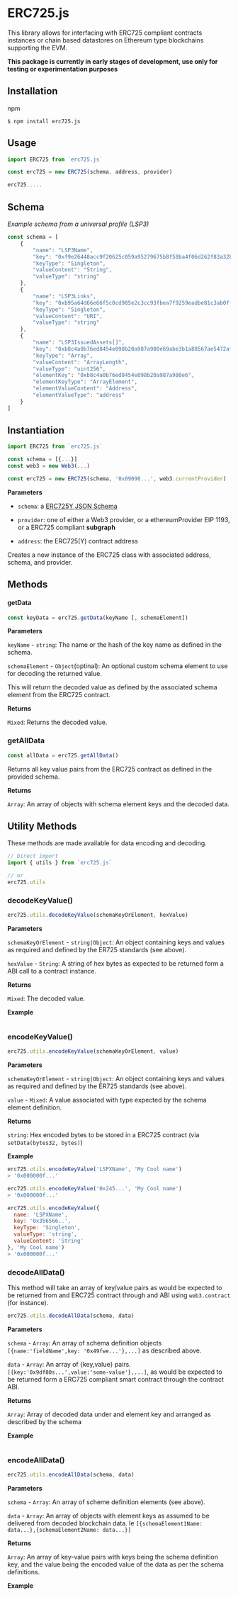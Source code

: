 # ERC725.js

This library allows for interfacing with ERC725 compliant contracts instances or chain based datastores on Ethereum type blockchains supporting the EVM.

**This package is currently in early stages of development, use only for testing or experimentation purposes**

## Installation

npm
```shell script
$ npm install erc725.js
```

## Usage

```js
import ERC725 from `erc725.js`

const erc725 = new ERC725(schema, address, provider)

erc725.....
```


## Schema

*Example schema from a universal profile (LSP3)*

```js
const schema = [
    {
        "name": "LSP3Name",
        "key": "0xf9e26448acc9f20625c059a95279675b8f58ba4f06d262f83a32b4dd35dee019",
        "keyType": "Singleton",
        "valueContent": "String",
        "valueType": "string"
    },
    {
        "name": "LSP3Links",
        "key": "0xb95a64d66e66f5c0cd985e2c3cc93fbea7f9259eadbe81c3ab0ff4e68df564d6",
        "keyType": "Singleton",
        "valueContent": "URI",
        "valueType": "string"
    },
    {
        "name": "LSP3IssuedAssets[]",
        "key": "0xb8c4a0b76ed8454e098b20a987a980e69abe3b1a88567ae5472af5f863f8c8f9",
        "keyType": "Array",
        "valueContent": "ArrayLength",
        "valueType": "uint256",
        "elementKey": "0xb8c4a0b76ed8454e098b20a987a980e6",
        "elementKeyType": "ArrayElement",
        "elementValueContent": "Address",
        "elementValueType": "address"
    }
]
```


## Instantiation

```js
import ERC725 from `erc725.js`

const schema = [{...}]
const web3 = new Web3(...)

const erc725 = new ERC725(schema, '0x09098...', web3.currentProvider)
```

**Parameters**

- `schema`: a [ERC725Y JSON Schema](https://github.com/lukso-network/LIPs/blob/master/LSPs/LSP-2-ERC725YJSONSchema.md)

- `provider`: one of either a Web3 provider, or a ethereumProvider EIP 1193, or a ERC725 compliant **subgraph**
<!-- TODO: Show more examples & links for the providers -->
 
 - `address`: the ERC725(Y) contract address 
 

Creates a new instance of the ERC725 class with associated address, schema, and provider.

## Methods

#### getData
```js
const keyData = erc725.getData(keyName [, schemaElement])
```

**Parameters**

`keyName` - `string`: The name or the hash of the key name as defined in the schema.

`schemaElement` - `Object`(optinal): An optional custom schema element to use for decoding the returned value.

This will return the decoded value as defined by the associated schema element from the ERC725 contract.

**Returns**

`Mixed`: Returns the decoded value.


### getAllData

```js
const allData = erc725.getAllData()
```

Returns all key value pairs from the ERC725 contract as defined in the provided schema.

**Returns**

`Array`: An array of objects with schema element keys and the decoded data.


## Utility Methods

These methods are made available for data encoding and decoding.

```js
// Direct import
import { utils } from `erc725.js`

// or
erc725.utils
```


### decodeKeyValue()

```js
erc725.utils.decodeKeyValue(schemaKeyOrElement, hexValue)
```

**Parameters**

`schemaKeyOrElement` - `string|Object`: An object containing keys and values as required and defined by the ER725 standards (see above).

`hexValue` - `String`: A string of hex bytes as expected to be returned form a ABI call to a contract instance.

**Returns**

`Mixed`: The decoded value.

**Example**

```js
```


### encodeKeyValue()

```js
erc725.utils.encodeKeyValue(schemaKeyOrElement, value)
```

**Parameters**

`schemaKeyOrElement` - `string|Object`: An object containing keys and values as required and defined by the ER725 standards (see above).

`value` - `Mixed`: A value associated with type expected by the schema element definition.

**Returns**

`string`: Hex encoded bytes to be stored in a ERC725 contract (via `setData(bytes32, bytes)`)

**Example**

```js
erc725.utils.encodeKeyValue('LSPXName', 'My Cool name')
> '0x000000f...'

erc725.utils.encodeKeyValue('0x245...', 'My Cool name')
> '0x000000f...'

erc725.utils.encodeKeyValue({
  name: 'LSPXName',
  key: '0x356566..',
  keyType: 'Singleton',
  valueType: 'string',
  valueContent: 'String'
}, 'My Cool name')
> '0x000000f...'
```



### decodeAllData()

This method will take an array of key/value pairs as would be expected to be returned from and ERC725 contract through and ABI using `web3.contract` (for instance).

```js
erc725.utils.decodeAllData(schema, data)
```

**Parameters**

`schema` - `Array`: An array of schema definition objects `[{name:'fieldName',key: '0x49fwe...'},...]` as described above.

`data` - `Array`: An array of {key,value} pairs. `[{key:'0x9df80s...',value:'some-value'},...]`, as would be expected to be returned form a ERC725 compliant smart contract through the contract ABI.

**Returns**

`Array`: Array of decoded data under and element key and arranged as described by the schema

**Example**

```js
```


### encodeAllData()

```js
erc725.utils.encodeAllData(schema, data)
```

**Parameters**

`schema` - `Array`: An array of scheme definition elements (see above).

`data` - `Array`: An array of objects with element keys as assumed to be delivered from decoded blockchain data. Ie `[{schemaElement1Name: data...},{schemaElement2Name: data...}]`

**Returns**

`Array`: An array of key-value pairs with keys being the schema definition key, and the value being the encoded value of the data as per the schema definitions.

**Example**

```js
```


